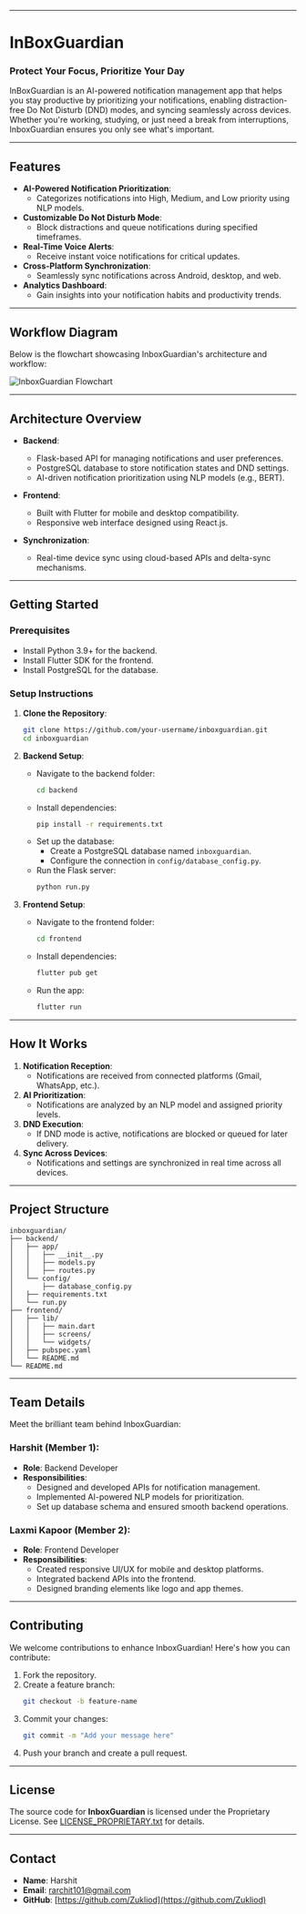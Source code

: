 
---

# **InBoxGuardian**

### **Protect Your Focus, Prioritize Your Day**

InBoxGuardian is an AI-powered notification management app that helps you stay productive by prioritizing your notifications, enabling distraction-free Do Not Disturb (DND) modes, and syncing seamlessly across devices. Whether you're working, studying, or just need a break from interruptions, InboxGuardian ensures you only see what's important.

---

## **Features**
- **AI-Powered Notification Prioritization**:
  - Categorizes notifications into High, Medium, and Low priority using NLP models.
- **Customizable Do Not Disturb Mode**:
  - Block distractions and queue notifications during specified timeframes.
- **Real-Time Voice Alerts**:
  - Receive instant voice notifications for critical updates.
- **Cross-Platform Synchronization**:
  - Seamlessly sync notifications across Android, desktop, and web.
- **Analytics Dashboard**:
  - Gain insights into your notification habits and productivity trends.

---

## **Workflow Diagram**
Below is the flowchart showcasing InboxGuardian's architecture and workflow:

![InboxGuardian Flowchart](images/Flowchart1.png)

---

## **Architecture Overview**

- **Backend**:
  - Flask-based API for managing notifications and user preferences.
  - PostgreSQL database to store notification states and DND settings.
  - AI-driven notification prioritization using NLP models (e.g., BERT).

- **Frontend**:
  - Built with Flutter for mobile and desktop compatibility.
  - Responsive web interface designed using React.js.

- **Synchronization**:
  - Real-time device sync using cloud-based APIs and delta-sync mechanisms.

---

## **Getting Started**

### **Prerequisites**
- Install Python 3.9+ for the backend.
- Install Flutter SDK for the frontend.
- Install PostgreSQL for the database.

### **Setup Instructions**

1. **Clone the Repository**:
   ```bash
   git clone https://github.com/your-username/inboxguardian.git
   cd inboxguardian
   ```

2. **Backend Setup**:
   - Navigate to the backend folder:
     ```bash
     cd backend
     ```
   - Install dependencies:
     ```bash
     pip install -r requirements.txt
     ```
   - Set up the database:
     - Create a PostgreSQL database named `inboxguardian`.
     - Configure the connection in `config/database_config.py`.
   - Run the Flask server:
     ```bash
     python run.py
     ```

3. **Frontend Setup**:
   - Navigate to the frontend folder:
     ```bash
     cd frontend
     ```
   - Install dependencies:
     ```bash
     flutter pub get
     ```
   - Run the app:
     ```bash
     flutter run
     ```

---

## **How It Works**
1. **Notification Reception**:
   - Notifications are received from connected platforms (Gmail, WhatsApp, etc.).
2. **AI Prioritization**:
   - Notifications are analyzed by an NLP model and assigned priority levels.
3. **DND Execution**:
   - If DND mode is active, notifications are blocked or queued for later delivery.
4. **Sync Across Devices**:
   - Notifications and settings are synchronized in real time across all devices.

---

## **Project Structure**
```
inboxguardian/
├── backend/
│   ├── app/
│   │   ├── __init__.py
│   │   ├── models.py
│   │   ├── routes.py
│   └── config/
│       ├── database_config.py
│   ├── requirements.txt
│   └── run.py
├── frontend/
│   ├── lib/
│   │   ├── main.dart
│   │   ├── screens/
│   │   └── widgets/
│   ├── pubspec.yaml
│   └── README.md
└── README.md
```

---

## **Team Details**
Meet the brilliant team behind InboxGuardian:

### **Harshit (Member 1)**:
- **Role**: Backend Developer
- **Responsibilities**:
  - Designed and developed APIs for notification management.
  - Implemented AI-powered NLP models for prioritization.
  - Set up database schema and ensured smooth backend operations.

### **Laxmi Kapoor (Member 2)**:
- **Role**: Frontend Developer
- **Responsibilities**:
  - Created responsive UI/UX for mobile and desktop platforms.
  - Integrated backend APIs into the frontend.
  - Designed branding elements like logo and app themes.

---

## **Contributing**
We welcome contributions to enhance InboxGuardian! Here's how you can contribute:
1. Fork the repository.
2. Create a feature branch:
   ```bash
   git checkout -b feature-name
   ```
3. Commit your changes:
   ```bash
   git commit -m "Add your message here"
   ```
4. Push your branch and create a pull request.

---

## License
The source code for **InboxGuardian** is licensed under the Proprietary License. See [LICENSE_PROPRIETARY.txt](LICENSE_PROPRIETARY.txt) for details.

---

## **Contact**
- **Name**: Harshit
- **Email**: [rarchit101@gmail.com](mailto:your-email@example.com)
- **GitHub**: [https://github.com/Zukliod](https://github.com/Zukliod)
